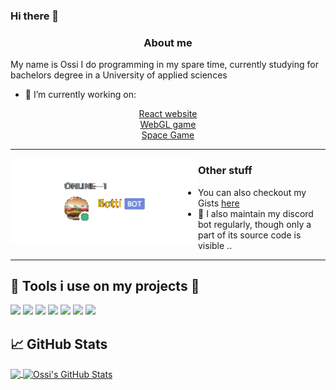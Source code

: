 ### Hi there 👋

<div align='center'><h3>About me</h3> </div>  
  
     
  
<p>My name is Ossi I do programming in my spare time, currently studying for bachelors degree in a University of applied sciences</p> 

 - 🔭 I’m currently working on:
 <div align='center'><a href="https://ossi1801.github.io/"> React website </a></div>
 <div align='center'>  <a href="https://ossi1801.github.io/game">WebGL game</a></div>
 <div align='center'>  <a href="https://ossi1801.github.io/SpaceShooter-To-JS/">Space Game</a></div>

---  
  
 <p>
  <img width="300" align='left' src="https://github.com/ossi1801/readme-images/blob/main/bot.png?raw=true">
</p>

 ### Other stuff
   - You can also checkout my Gists <a href="https://gist.github.com/ossi1801">here</a>
   - 🤖 I also maintain my discord bot regularly, though only a part of its source code is visible
   ..
---

 ## 📡 Tools i use on my projects 📡
![](https://img.shields.io/badge/OS-Linux-informational?style=flat&logo=linux&logoColor=white&color=2bbc8a)
![](https://img.shields.io/badge/OS-Windows-informational?style=flat&logo=windows&logoColor=white&color=2bbc8a)
![](https://img.shields.io/badge/Code-Python-informational?style=flat&logo=python&logoColor=white&color=2bbc8a)
![](https://img.shields.io/badge/Code-JavaScript-informational?style=flat&logo=javascript&logoColor=white&color=2bbc8a)
![](https://img.shields.io/badge/Code-Kotlin-informational?style=flat&logo=kotlin&logoColor=white&color=2bbc8a)
![](https://img.shields.io/badge/Code-Java-informational?style=flat&logo=java&logoColor=white&color=2bbc8a)
![](https://img.shields.io/badge/Code-Csharp-informational?style=flat&logo=csharp&logoColor=white&color=2bbc8a)


## &#x1f4c8; GitHub Stats
<a href="https://github.com/ossi1801/ossi1801">
<img align="center" src="https://github-readme-stats.vercel.app/api/top-langs/?username=ossi1801&layout=compact&title_color=ffffff&text_color=c9cacc&icon_color=2bbc8a&bg_color=1d1f21" />
 </a>
<a href="https://github.com/ossi1801/ossi1801">
<img align="center" src="https://github-readme-stats.vercel.app/api?username=ossi1801&show_icons=true&line_height=27&count_private=true&title_color=ffffff&text_color=c9cacc&icon_color=2bbc8a&bg_color=1d1f21" alt="Ossi's GitHub Stats" />
</a>
<!--
**ossi1801/ossi1801** is a ✨ _special_ ✨ repository because its `README.md` (this file) appears on your GitHub profile.

Here are some ideas to get you started:

-.
- 🌱 I’m currently learning ...
- 👯 I’m looking to collaborate on ...
- 🤔 I’m looking for help with ...
- 💬 Ask me about ...
- 📫 How to reach me: ...
- 😄 Pronouns: ...
- ⚡ Fun fact: ...
-->
